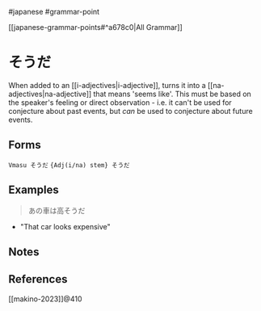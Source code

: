 #japanese #grammar-point 

[[japanese-grammar-points#^a678c0|All Grammar]]
# そうだ
When added to an [[i-adjectives|i-adjective]], turns it into a [[na-adjectives|na-adjective]] that means 'seems like'. This must be based on the speaker's feeling or direct observation - i.e. it can't be used for conjecture about past events, but *can* be used to conjecture about future events.
## Forms
`Vmasu そうだ`
`{Adj(i/na) stem} そうだ`
## Examples
> あの車は高そうだ
- "That car looks expensive"
## Notes
## References
[[makino-2023]]@410